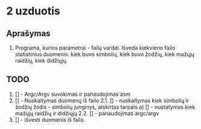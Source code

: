 # 2 uzduotis


## Aprašymas
1. Programa, kurios parametrai - failų vardai. Išveda kiekvieno failo statistinius duomenis: kiek buvo simbolių, kiek buvo žodžių, kiek mažųjų raidžių, kiek didžiųjų.

## TODO
1. [] - Argc/Argv suvokimas ir panaudojimas asm
2. [] - Nuskaitymas duomenų iš failo
  2.1. [] - nuskaitymas kiek simbolių ir žodžių
     žodis - simbolių junginys, atskirtas tarpais
     a) [] - nustatymas kiek mažųjų raidžių ir didžiųjų
  2.2. [] - panaudojimas argc/argv 
3. [] - išvesti duomenis iš failo
